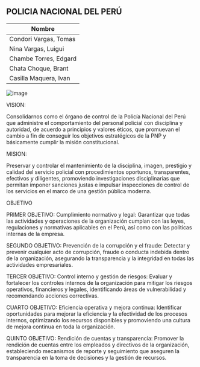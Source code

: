## POLICIA NACIONAL DEL PERÚ

| Nombre                |
|-----------------------|
| Condori Vargas, Tomas |
| Nina Vargas, Luigui   |
| Chambe Torres, Edgard |
| Chata Choque, Brant   |
| Casilla Maquera, Ivan |

![image](https://github.com/UPT-FAING-EPIS/proyecto-si885-2024-i-u1-chata_chambe_nina_condori_casilla/assets/90207441/496b28fd-7f96-4760-8e43-754bc62c0ba9)

VISION:

Consolidarnos como el órgano de control de la Policía Nacional del Perú que administre el comportamiento del personal policial con disciplina y autoridad, de acuerdo a principios y valores éticos, que promuevan el cambio a fin de conseguir los objetivos estratégicos de la PNP y básicamente cumplir la misión constitucional.


MISION:

Preservar y controlar el mantenimiento de la disciplina, imagen, prestigio y calidad del servicio policial con procedimientos oportunos, transparentes, efectivos y diligentes, promoviendo investigaciones disciplinarias que permitan imponer sanciones justas e impulsar inspecciones de control de los servicios en el marco de una gestión pública moderna.


OBJETIVO

PRIMER OBJETIVO: Cumplimiento normativo y legal: Garantizar que todas las actividades y operaciones de la organización cumplan con las leyes, regulaciones y normativas aplicables en el Perú, así como con las políticas internas de la empresa.

SEGUNDO OBJETIVO: Prevención de la corrupción y el fraude: Detectar y prevenir cualquier acto de corrupción, fraude o conducta indebida dentro de la organización, asegurando la transparencia y la integridad en todas las actividades empresariales.

TERCER OBJETIVO: Control interno y gestión de riesgos: Evaluar y fortalecer los controles internos de la organización para mitigar los riesgos operativos, financieros y legales, identificando áreas de vulnerabilidad y recomendando acciones correctivas.

CUARTO OBJETIVO: Eficiencia operativa y mejora continua: Identificar oportunidades para mejorar la eficiencia y la efectividad de los procesos internos, optimizando los recursos disponibles y promoviendo una cultura de mejora continua en toda la organización.

QUINTO OBJETIVO: Rendición de cuentas y transparencia: Promover la rendición de cuentas entre los empleados y directivos de la organización, estableciendo mecanismos de reporte y seguimiento que aseguren la transparencia en la toma de decisiones y la gestión de recursos.

